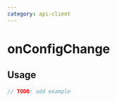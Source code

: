```yaml
---
category: api-client
---
```


# onConfigChange

<!-- PLACEHOLDER_DESCRIPTION -->

## Usage

```ts
// TODO: add example
```
